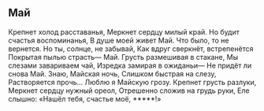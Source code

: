 [comment]: <> (@formatter:off)
[@author]: <> "Gargoyle"
[@date]: <> "2004-01-01 00:00"
[@genre]: <> "poetry"

Май
---

Крепнет холод расставанья,
Меркнет сердцу милый край.
Но будит счастья воспоминанья,
В душе моей живет Май.
Что было, то не вернется.
Но ты, солнце, не забывай,
Как вдруг сверкнёт, встрепенётся
Покрытая пылью страсть— Май.
Грусть размешивая в стакане,
Мы слезами завариваем чай,
Изредка замирая в ожиданьи—
Не придёт ли снова Май.
Знаю, Майская ночь,
Слишком быстрая на слезу,
Растворяется прочь...
Люблю я Майскую грозу.
Крепнет грусть разлуки,
Меркнет сердцу нужный ореол,
Отрешенно сложив на грудь руки,
Еле слышно:
«Нашёл тебя, счастье моё,
\*\*\*\*\*!»
